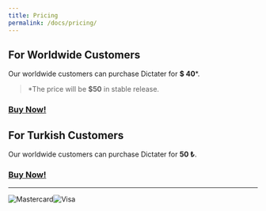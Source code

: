 ```yaml
---
title: Pricing
permalink: /docs/pricing/
---
```


## For Worldwide Customers
Our worldwide customers can purchase Dictater for **$ 40***.
> *The price will be **$50**  in stable release.

### [**Buy Now!**](https://iyzi.link/AAqZ_g)

## For Turkish Customers

Our worldwide customers can purchase Dictater for **50 ₺**.

### [**Buy Now!**](https://www.shopier.com/ShowProductNew/products.php?id=1398103)

---
![Mastercard](https://iyzi.link/images/mastercard.svg)![Visa](https://iyzi.link/images/visa.svg)